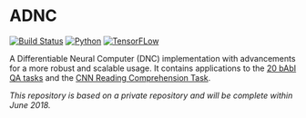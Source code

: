 # ADNC

[![Build Status](https://travis-ci.org/joergfranke/ADNC.svg?branch=master)](https://travis-ci.org/joergfranke/ADNC)
[![Python](https://img.shields.io/badge/python-3.6+-yellow.svg)](https://www.python.org/downloads/release/python-365/)
[![TensorFLow](https://img.shields.io/badge/TensorFlow-1.8+-yellow.svg)](https://www.tensorflow.org/)



A Differentiable Neural Computer (DNC) implementation with advancements for a more robust and scalable usage. It 
contains applications to the [20 bAbI QA tasks](https://research.fb.com/downloads/babi/) and the [CNN Reading 
Comprehension Task](https://github.com/danqi/rc-cnn-dailymail).  

_This repository is based on a private repository and will be complete within June 2018._
